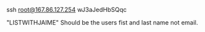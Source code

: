 ssh root@167.86.127.254
wJ3aJedHbSQqc

"LISTWITHJAIME" Should be the users fist and last name not email.